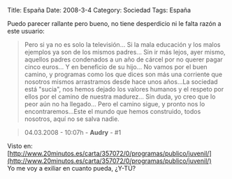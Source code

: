 Title: España
Date: 2008-3-4
Category: Sociedad
Tags: España

Puedo parecer rallante pero bueno, no tiene desperdicio ni le falta razón a este usuario:

> Pero si ya no es solo la televisión... Si la mala educación y los malos ejemplos ya son de los mismos padres... Sin ir más lejos, ayer
> mismo, aquellos padres condenados a un año de cárcel por no querer pagar cinco euros... Y en beneficio de su hijo... No vamos por el buen
> camino, y programas como los que dices son más una corriente que nosotros mismos arrastramos desde hace unos años...La sociedad está
> "sucia", nos hemos dejado los valores humanos y el respeto por ellos por el camino de nuestra madurez... Sin duda, yo creo que lo peor aún
> no ha llegado... Pero el camino sigue, y pronto nos lo encontraremos...Este el mundo que hemos construido, todos nosotros, aquí no se
> salva nadie.  

> 04.03.2008 - 10:07h - **Audry** - #1

Visto en:
[http://www.20minutos.es/carta/357072/0/programas/publico/juvenil/](http://www.20minutos.es/carta/357072/0/programas/publico/juvenil/)  
Yo me voy a exiliar en cuanto pueda, ¿Y-TÚ?
